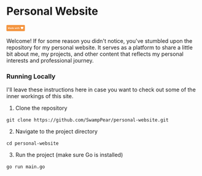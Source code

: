 <h1 style="align: center">Personal Website</h1>
<img style="height: 16px" src="/.github/made_with_love.svg">

Welcome! If for some reason you didn't notice, you've stumbled upon the 
repository for my personal website. It serves as a platform to share a little 
bit about me, my projects, and other content that reflects my personal interests 
and professional journey.

### Running Locally

I'll leave these instructions here in case you want to check out some of the
inner workings of this site.

1. Clone the repository

```
git clone https://github.com/SwampPear/personal-website.git
```

2. Navigate to the project directory

```
cd personal-website
```

3. Run the project (make sure Go is installed)

```
go run main.go
```